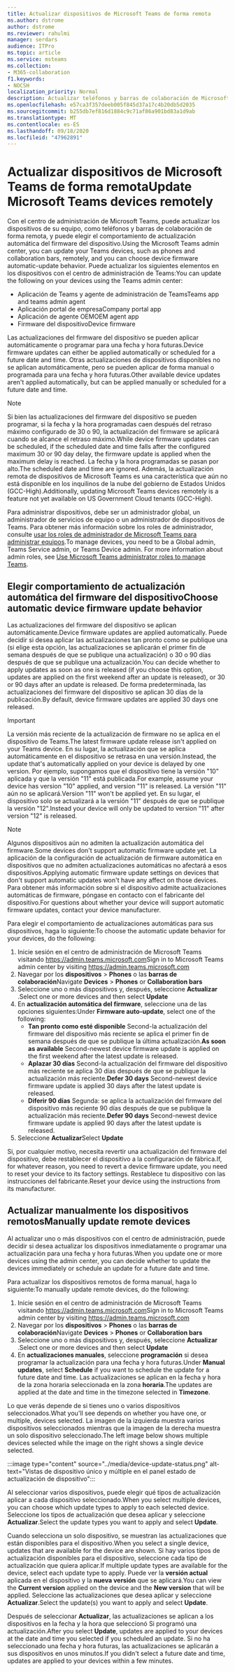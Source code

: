 ```yaml
---
title: Actualizar dispositivos de Microsoft Teams de forma remota
ms.author: dstrome
author: dstrome
ms.reviewer: rahulmi
manager: serdars
audience: ITPro
ms.topic: article
ms.service: msteams
ms.collection:
- M365-collaboration
f1.keywords:
- NOCSH
localization_priority: Normal
description: Actualizar teléfonos y barras de colaboración de Microsoft Teams de forma remota con el centro de administración de Teams
ms.openlocfilehash: e57ca3f357deeb005f845d37a17c4b20db5d2035
ms.sourcegitcommit: b255db7ef816d1884c9c71af86a901bd83a1d9ab
ms.translationtype: MT
ms.contentlocale: es-ES
ms.lasthandoff: 09/18/2020
ms.locfileid: "47962891"
---
```

# <a name="update-microsoft-teams-devices-remotely"></a><span data-ttu-id="b0922-103">Actualizar dispositivos de Microsoft Teams de forma remota</span><span class="sxs-lookup"><span data-stu-id="b0922-103">Update Microsoft Teams devices remotely</span></span>

<span data-ttu-id="b0922-104">Con el centro de administración de Microsoft Teams, puede actualizar los dispositivos de su equipo, como teléfonos y barras de colaboración de forma remota, y puede elegir el comportamiento de actualización automática del firmware del dispositivo.</span><span class="sxs-lookup"><span data-stu-id="b0922-104">Using the Microsoft Teams admin center, you can update your Teams devices, such as phones and collaboration bars, remotely, and you can choose device firmware automatic-update behavior.</span></span> <span data-ttu-id="b0922-105">Puede actualizar los siguientes elementos en los dispositivos con el centro de administración de Teams:</span><span class="sxs-lookup"><span data-stu-id="b0922-105">You can update the following on your devices using the Teams admin center:</span></span>

- <span data-ttu-id="b0922-106">Aplicación de Teams y agente de administración de Teams</span><span class="sxs-lookup"><span data-stu-id="b0922-106">Teams app and teams admin agent</span></span>
- <span data-ttu-id="b0922-107">Aplicación portal de empresa</span><span class="sxs-lookup"><span data-stu-id="b0922-107">Company portal app</span></span>
- <span data-ttu-id="b0922-108">Aplicación de agente OEM</span><span class="sxs-lookup"><span data-stu-id="b0922-108">OEM agent app</span></span>
- <span data-ttu-id="b0922-109">Firmware del dispositivo</span><span class="sxs-lookup"><span data-stu-id="b0922-109">Device firmware</span></span>

<span data-ttu-id="b0922-110">Las actualizaciones del firmware del dispositivo se pueden aplicar automáticamente o programar para una fecha y hora futuras.</span><span class="sxs-lookup"><span data-stu-id="b0922-110">Device firmware updates can either be applied automatically or scheduled for a future date and time.</span></span> <span data-ttu-id="b0922-111">Otras actualizaciones de dispositivos disponibles no se aplican automáticamente, pero se pueden aplicar de forma manual o programada para una fecha y hora futuras.</span><span class="sxs-lookup"><span data-stu-id="b0922-111">Other available device updates aren't applied automatically, but can be applied manually or scheduled for a future date and time.</span></span>

> [!NOTE]
> <span data-ttu-id="b0922-112">Si bien las actualizaciones del firmware del dispositivo se pueden programar, si la fecha y la hora programadas caen después del retraso máximo configurado de 30 o 90, la actualización del firmware se aplicará cuando se alcance el retraso máximo.</span><span class="sxs-lookup"><span data-stu-id="b0922-112">While device firmware updates can be scheduled, if the scheduled date and time falls after the configured maximum 30 or 90 day delay, the firmware update is applied when the maximum delay is reached.</span></span> <span data-ttu-id="b0922-113">La fecha y la hora programadas se pasan por alto.</span><span class="sxs-lookup"><span data-stu-id="b0922-113">The scheduled date and time are ignored.</span></span> <span data-ttu-id="b0922-114">Además, la actualización remota de dispositivos de Microsoft Teams es una característica que aún no está disponible en los inquilinos de la nube del gobierno de Estados Unidos (GCC-High).</span><span class="sxs-lookup"><span data-stu-id="b0922-114">Additionally, updating Microsoft Teams devices remotely is a feature not yet available on US Government Cloud tenants (GCC-High).</span></span>

<span data-ttu-id="b0922-115">Para administrar dispositivos, debe ser un administrador global, un administrador de servicios de equipo o un administrador de dispositivos de Teams. Para obtener más información sobre los roles de administrador, consulte [usar los roles de administrador de Microsoft Teams para administrar equipos](../using-admin-roles.md).</span><span class="sxs-lookup"><span data-stu-id="b0922-115">To manage devices, you need to be a Global admin, Teams Service admin, or Teams Device admin. For more information about admin roles, see [Use Microsoft Teams administrator roles to manage Teams](../using-admin-roles.md).</span></span>

## <a name="choose-automatic-device-firmware-update-behavior"></a><span data-ttu-id="b0922-116">Elegir comportamiento de actualización automática del firmware del dispositivo</span><span class="sxs-lookup"><span data-stu-id="b0922-116">Choose automatic device firmware update behavior</span></span>

<span data-ttu-id="b0922-117">Las actualizaciones del firmware del dispositivo se aplican automáticamente.</span><span class="sxs-lookup"><span data-stu-id="b0922-117">Device firmware updates are applied automatically.</span></span> <span data-ttu-id="b0922-118">Puede decidir si desea aplicar las actualizaciones tan pronto como se publique una (si elige esta opción, las actualizaciones se aplicarán el primer fin de semana después de que se publique una actualización) o 30 o 90 días después de que se publique una actualización.</span><span class="sxs-lookup"><span data-stu-id="b0922-118">You can decide whether to apply updates as soon as one is released (if you choose this option, updates are applied on the first weekend after an update is released), or 30 or 90 days after an update is released.</span></span> <span data-ttu-id="b0922-119">De forma predeterminada, las actualizaciones del firmware del dispositivo se aplican 30 días de la publicación.</span><span class="sxs-lookup"><span data-stu-id="b0922-119">By default, device firmware updates are applied 30 days one released.</span></span>

> [!IMPORTANT]
> <span data-ttu-id="b0922-120">La versión más reciente de la actualización de firmware no se aplica en el dispositivo de Teams.</span><span class="sxs-lookup"><span data-stu-id="b0922-120">The latest firmware update release isn't applied on your Teams device.</span></span> <span data-ttu-id="b0922-121">En su lugar, la actualización que se aplica automáticamente en el dispositivo se retrasa en una versión.</span><span class="sxs-lookup"><span data-stu-id="b0922-121">Instead, the update that's automatically applied on your device is delayed by one version.</span></span> <span data-ttu-id="b0922-122">Por ejemplo, supongamos que el dispositivo tiene la versión "10" aplicada y que la versión "11" está publicada.</span><span class="sxs-lookup"><span data-stu-id="b0922-122">For example, assume your device has version "10" applied, and version "11" is released.</span></span> <span data-ttu-id="b0922-123">La versión "11" aún no se aplicará.</span><span class="sxs-lookup"><span data-stu-id="b0922-123">Version "11" won't be applied yet.</span></span> <span data-ttu-id="b0922-124">En su lugar, el dispositivo solo se actualizará a la versión "11" después de que se publique la versión "12".</span><span class="sxs-lookup"><span data-stu-id="b0922-124">Instead your device will only be updated to version "11" after version "12" is released.</span></span>

> [!NOTE]
> <span data-ttu-id="b0922-125">Algunos dispositivos aún no admiten la actualización automática del firmware.</span><span class="sxs-lookup"><span data-stu-id="b0922-125">Some devices don't support automatic firmware update yet.</span></span> <span data-ttu-id="b0922-126">La aplicación de la configuración de actualización de firmware automática en dispositivos que no admiten actualizaciones automáticas no afectará a esos dispositivos.</span><span class="sxs-lookup"><span data-stu-id="b0922-126">Applying automatic firmware update settings on devices that don't support automatic updates won't have any affect on those devices.</span></span> <span data-ttu-id="b0922-127">Para obtener más información sobre si el dispositivo admite actualizaciones automáticas de firmware, póngase en contacto con el fabricante del dispositivo.</span><span class="sxs-lookup"><span data-stu-id="b0922-127">For questions about whether your device will support automatic firmware updates, contact your device manufacturer.</span></span>

<span data-ttu-id="b0922-128">Para elegir el comportamiento de actualizaciones automáticas para sus dispositivos, haga lo siguiente:</span><span class="sxs-lookup"><span data-stu-id="b0922-128">To choose the automatic update behavior for your devices, do the following:</span></span>

1. <span data-ttu-id="b0922-129">Inicie sesión en el centro de administración de Microsoft Teams visitando https://admin.teams.microsoft.com</span><span class="sxs-lookup"><span data-stu-id="b0922-129">Sign in to Microsoft Teams admin center by visiting https://admin.teams.microsoft.com</span></span>
2. <span data-ttu-id="b0922-130">Navegar por los **dispositivos**  >  **Phones** o las **barras de colaboración**</span><span class="sxs-lookup"><span data-stu-id="b0922-130">Navigate **Devices** > **Phones** or **Collaboration bars**</span></span>
3. <span data-ttu-id="b0922-131">Seleccione uno o más dispositivos y, después, seleccione **Actualizar** .</span><span class="sxs-lookup"><span data-stu-id="b0922-131">Select one or more devices and then select **Update**</span></span>
4. <span data-ttu-id="b0922-132">En **actualización automática del firmware**, seleccione una de las opciones siguientes:</span><span class="sxs-lookup"><span data-stu-id="b0922-132">Under **Firmware auto-update**, select one of the following:</span></span>
    - <span data-ttu-id="b0922-133">**Tan pronto como esté disponible** Second-la actualización del firmware del dispositivo más reciente se aplica el primer fin de semana después de que se publique la última actualización.</span><span class="sxs-lookup"><span data-stu-id="b0922-133">**As soon as available** Second-newest device firmware update is applied on the first weekend after the latest update is released.</span></span>
    - <span data-ttu-id="b0922-134">**Aplazar 30 días** Second-la actualización del firmware del dispositivo más reciente se aplica 30 días después de que se publique la actualización más reciente.</span><span class="sxs-lookup"><span data-stu-id="b0922-134">**Defer 30 days** Second-newest device firmware update is applied 30 days after the latest update is released.</span></span>
    - <span data-ttu-id="b0922-135">**Diferir 90 días** Segunda: se aplica la actualización del firmware del dispositivo más reciente 90 días después de que se publique la actualización más reciente.</span><span class="sxs-lookup"><span data-stu-id="b0922-135">**Defer 90 days** Second-newest device firmware update is applied 90 days after the latest update is released.</span></span>
5. <span data-ttu-id="b0922-136">Seleccione **Actualizar**</span><span class="sxs-lookup"><span data-stu-id="b0922-136">Select **Update**</span></span>

<span data-ttu-id="b0922-137">Si, por cualquier motivo, necesita revertir una actualización del firmware del dispositivo, debe restablecer el dispositivo a la configuración de fábrica.</span><span class="sxs-lookup"><span data-stu-id="b0922-137">If, for whatever reason, you need to revert a device firmware update, you need to reset your device to its factory settings.</span></span> <span data-ttu-id="b0922-138">Restablece tu dispositivo con las instrucciones del fabricante.</span><span class="sxs-lookup"><span data-stu-id="b0922-138">Reset your device using the instructions from its manufacturer.</span></span>  

## <a name="manually-update-remote-devices"></a><span data-ttu-id="b0922-139">Actualizar manualmente los dispositivos remotos</span><span class="sxs-lookup"><span data-stu-id="b0922-139">Manually update remote devices</span></span>

<span data-ttu-id="b0922-140">Al actualizar uno o más dispositivos con el centro de administración, puede decidir si desea actualizar los dispositivos inmediatamente o programar una actualización para una fecha y hora futuras.</span><span class="sxs-lookup"><span data-stu-id="b0922-140">When you update one or more devices using the admin center, you can decide whether to update the devices immediately or schedule an update for a future date and time.</span></span>

<span data-ttu-id="b0922-141">Para actualizar los dispositivos remotos de forma manual, haga lo siguiente:</span><span class="sxs-lookup"><span data-stu-id="b0922-141">To manually update remote devices, do the following:</span></span>

1. <span data-ttu-id="b0922-142">Inicie sesión en el centro de administración de Microsoft Teams visitando https://admin.teams.microsoft.com</span><span class="sxs-lookup"><span data-stu-id="b0922-142">Sign in to Microsoft Teams admin center by visiting https://admin.teams.microsoft.com</span></span>
2. <span data-ttu-id="b0922-143">Navegar por los **dispositivos**  >  **Phones** o las **barras de colaboración**</span><span class="sxs-lookup"><span data-stu-id="b0922-143">Navigate  **Devices** > **Phones** or **Collaboration bars**</span></span>
3. <span data-ttu-id="b0922-144">Seleccione uno o más dispositivos y, después, seleccione **Actualizar** .</span><span class="sxs-lookup"><span data-stu-id="b0922-144">Select one or more devices and then select **Update**</span></span>
4. <span data-ttu-id="b0922-145">En **actualizaciones manuales**, seleccione **programación** si desea programar la actualización para una fecha y hora futuras.</span><span class="sxs-lookup"><span data-stu-id="b0922-145">Under **Manual updates**, select **Schedule** if you want to schedule the update for a future date and time.</span></span> <span data-ttu-id="b0922-146">Las actualizaciones se aplican en la fecha y hora de la zona horaria seleccionada en la zona **horaria**.</span><span class="sxs-lookup"><span data-stu-id="b0922-146">The updates are applied at the date and time in the timezone selected in **Timezone**.</span></span>

<span data-ttu-id="b0922-147">Lo que verás depende de si tienes uno o varios dispositivos seleccionados.</span><span class="sxs-lookup"><span data-stu-id="b0922-147">What you'll see depends on whether you have one, or multiple, devices selected.</span></span> <span data-ttu-id="b0922-148">La imagen de la izquierda muestra varios dispositivos seleccionados mientras que la imagen de la derecha muestra un solo dispositivo seleccionado.</span><span class="sxs-lookup"><span data-stu-id="b0922-148">The left image below shows multiple devices selected while the image on the right shows a single device selected.</span></span>

:::image type="content" source="../media/device-update-status.png" alt-text="Vistas de dispositivo único y múltiple en el panel estado de actualización de dispositivo":::

<span data-ttu-id="b0922-150">Al seleccionar varios dispositivos, puede elegir qué tipos de actualización aplicar a cada dispositivo seleccionado.</span><span class="sxs-lookup"><span data-stu-id="b0922-150">When you select multiple devices, you can choose which update types to apply to each selected device.</span></span> <span data-ttu-id="b0922-151">Seleccione los tipos de actualización que desea aplicar y seleccione **Actualizar**.</span><span class="sxs-lookup"><span data-stu-id="b0922-151">Select the update types you want to apply and select **Update**.</span></span>

<span data-ttu-id="b0922-152">Cuando selecciona un solo dispositivo, se muestran las actualizaciones que están disponibles para el dispositivo.</span><span class="sxs-lookup"><span data-stu-id="b0922-152">When you select a single device, updates that are available for the device are shown.</span></span> <span data-ttu-id="b0922-153">Si hay varios tipos de actualización disponibles para el dispositivo, seleccione cada tipo de actualización que quiera aplicar.</span><span class="sxs-lookup"><span data-stu-id="b0922-153">If multiple update types are available for the device, select each update type to apply.</span></span> <span data-ttu-id="b0922-154">Puede ver la **versión actual** aplicada en el dispositivo y la **nueva versión** que se aplicará.</span><span class="sxs-lookup"><span data-stu-id="b0922-154">You can view the **Current version** applied on the device and the **New version** that will be applied.</span></span> <span data-ttu-id="b0922-155">Seleccione las actualizaciones que desea aplicar y seleccione **Actualizar**.</span><span class="sxs-lookup"><span data-stu-id="b0922-155">Select the update(s) you want to apply and select **Update**.</span></span>

<span data-ttu-id="b0922-156">Después de seleccionar **Actualizar**, las actualizaciones se aplican a los dispositivos en la fecha y la hora que seleccionó Si programó una actualización.</span><span class="sxs-lookup"><span data-stu-id="b0922-156">After you select **Update**, updates are applied to your devices at the date and time you selected if you scheduled an update.</span></span> <span data-ttu-id="b0922-157">Si no ha seleccionado una fecha y hora futuras, las actualizaciones se aplicarán a sus dispositivos en unos minutos.</span><span class="sxs-lookup"><span data-stu-id="b0922-157">If you didn't select a future date and time, updates are applied to your devices within a few minutes.</span></span>
